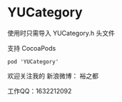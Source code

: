 # YUCategory

使用时只需导入 YUCategory.h 头文件

支持 CocoaPods
```
pod 'YUCategory'
```

欢迎关注我的 新浪微博： 裕之都


工作QQ：1632212092

